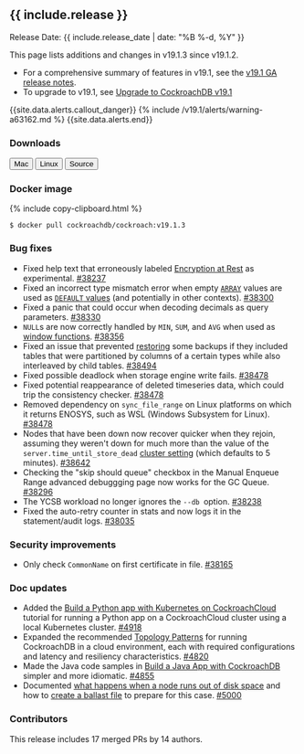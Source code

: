 <h2 id="{{ include.release | slugify }}">{{ include.release }}</h2>

Release Date: {{ include.release_date | date: "%B %-d, %Y" }}

This page lists additions and changes in v19.1.3 since v19.1.2.

- For a comprehensive summary of features in v19.1, see the [v19.1 GA release notes](v19.1.html#v19-1-0).
- To upgrade to v19.1, see [Upgrade to CockroachDB v19.1](../v19.1/upgrade-cockroach-version.html)

{{site.data.alerts.callout_danger}}
{% include /v19.1/alerts/warning-a63162.md %}
{{site.data.alerts.end}}

<h3 id="v19-1-3-downloads">Downloads</h3>

<div id="os-tabs" class="clearfix os-tabs_button-outline-primary">
    <a href="https://binaries.cockroachdb.com/cockroach-v19.1.3.darwin-10.9-amd64.tgz"><button id="mac" data-eventcategory="mac-binary-release-notes">Mac</button></a>
    <a href="https://binaries.cockroachdb.com/cockroach-v19.1.3.linux-amd64.tgz"><button id="linux" data-eventcategory="linux-binary-release-notes">Linux</button></a>
    <a href="https://binaries.cockroachdb.com/cockroach-v19.1.3.src.tgz"><button id="source" data-eventcategory="source-release-notes">Source</button></a>
</div>

<h3 id="v19-1-3-docker-image">Docker image</h3>

{% include copy-clipboard.html %}
~~~shell
$ docker pull cockroachdb/cockroach:v19.1.3
~~~

<h3 id="v19-1-3-bug-fixes">Bug fixes</h3>

- Fixed help text that erroneously labeled [Encryption at Rest](../v19.1/encryption.html) as experimental. [#38237][#38237]
- Fixed an incorrect type mismatch error when empty [`ARRAY`](../v19.1/array.html) values are used as [`DEFAULT` values](../v19.1/default-value.html) (and potentially in other contexts). [#38300][#38300]
- Fixed a panic that could occur when decoding decimals as query parameters. [#38330][#38330]
- `NULL`s are now correctly handled by `MIN`, `SUM`, and `AVG` when used as [window functions](../v19.1/window-functions.html). [#38356][#38356]
- Fixed an issue that prevented [restoring](../v19.1/restore.html) some backups if they included tables that were partitioned by columns of a certain types while also interleaved by child tables. [#38494][#38494]
- Fixed possible deadlock when storage engine write fails. [#38478][#38478]
- Fixed potential reappearance of deleted timeseries data, which could trip the consistency checker. [#38478][#38478]
- Removed dependency on `sync_file_range` on Linux platforms on which it returns ENOSYS, such as WSL (Windows Subsystem for Linux). [#38478][#38478]
- Nodes that have been down now recover quicker when they rejoin, assuming they weren't down for much more than the value of the `server.time_until_store_dead` [cluster setting](../v19.1/cluster-settings.html) (which defaults to 5 minutes). [#38642][#38642]
- Checking the "skip should queue" checkbox in the Manual Enqueue Range advanced debuggging page now works for the GC Queue. [#38296][#38296]
- The YCSB workload no longer ignores the `--db `option. [#38238][#38238]
- Fixed the auto-retry counter in stats and now logs it in the statement/audit logs. [#38035][#38035]

<h3 id="v19-1-3-security-improvements">Security improvements</h3>

- Only check `CommonName` on first certificate in file. [#38165][#38165]

<h3 id="v19-1-3-doc-updates">Doc updates</h3>

- Added the [Build a Python app with Kubernetes on CockroachCloud](../cockroachcloud/deploy-a-python-to-do-app-with-flask-kubernetes-and-cockroachcloud.html) tutorial for running a Python app on a CockroachCloud cluster using a local Kubernetes cluster. [#4918](https://github.com/cockroachdb/docs/pull/4918)
- Expanded the recommended [Topology Patterns](../v19.1/topology-patterns.html) for running CockroachDB in a cloud environment, each with required configurations and latency and resiliency characteristics. [#4820](https://github.com/cockroachdb/docs/pull/4820)
- Made the Java code samples in [Build a Java App with CockroachDB](../v19.1/build-a-java-app-with-cockroachdb.html) simpler and more idiomatic. [#4855](https://github.com/cockroachdb/docs/pull/4855)
- Documented [what happens when a node runs out of disk space](../v19.1/operational-faqs.html#what-happens-when-a-node-runs-out-of-disk-space) and how to [create a ballast file](../v19.1/debug-ballast.html) to prepare for this case. [#5000](https://github.com/cockroachdb/docs/pull/5000)

<h3 id="v19-1-3-contributors">Contributors</h3>

This release includes 17 merged PRs by 14 authors.

[#38035]: https://github.com/cockroachdb/cockroach/pull/38035
[#38165]: https://github.com/cockroachdb/cockroach/pull/38165
[#38237]: https://github.com/cockroachdb/cockroach/pull/38237
[#38238]: https://github.com/cockroachdb/cockroach/pull/38238
[#38296]: https://github.com/cockroachdb/cockroach/pull/38296
[#38300]: https://github.com/cockroachdb/cockroach/pull/38300
[#38330]: https://github.com/cockroachdb/cockroach/pull/38330
[#38356]: https://github.com/cockroachdb/cockroach/pull/38356
[#38478]: https://github.com/cockroachdb/cockroach/pull/38478
[#38494]: https://github.com/cockroachdb/cockroach/pull/38494
[#38642]: https://github.com/cockroachdb/cockroach/pull/38642
